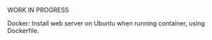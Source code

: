 WORK IN PROGRESS

Docker: 
Install web server on Ubuntu when running container, using Dockerfile. 


